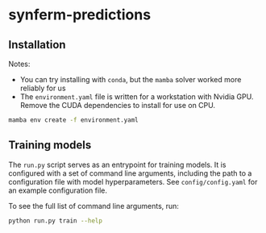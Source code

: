 # synferm-predictions

## Installation

Notes:
- You can try installing with `conda`, but the `mamba` solver worked more reliably for us
- The `environment.yaml` file is written for a workstation with Nvidia GPU.
   Remove the CUDA dependencies to install for use on CPU.

```bash
mamba env create -f environment.yaml
```

## Training models
The `run.py` script serves as an entrypoint for training models.
It is configured with a set of command line arguments,
including the path to a configuration file with model hyperparameters.
See `config/config.yaml` for an example configuration file.

To see the full list of command line arguments, run:
```bash
python run.py train --help
```
